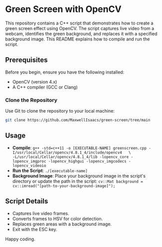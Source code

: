# Green Screen with OpenCV

This repository contains a C++ script that demonstrates how to create a green screen effect using OpenCV. The script captures live video from a webcam, identifies the green background, and replaces it with a specified background image. This README explains how to compile and run the script.

## Prerequisites

Before you begin, ensure you have the following installed:

- OpenCV (version 4.x)
- A C++ compiler (GCC or Clang)

### Clone the Repository

Use Git to clone the repository to your local machine:

```bash
git clone https://github.com/MaxwellIsaacs/green-screen/tree/main
```

## Usage
- **Compile**: `g++ -std=c++11 -o [EXECUTABLE-NAME] greenscreen.cpp -I/usr/local/Cellar/opencv/4.8.1_4/include/opencv4   \                                  -L/usr/local/Cellar/opencv/4.8.1_4/lib -lopencv_core -lopencv_imgproc -lopencv_highgui -lopencv_imgcodecs -lopencv_videoio`
- **Run the Script**: `./[executable-name]`
- **Background Image**: Place your background image in the script's directory or update the path in the script: 
  `cv::Mat background = cv::imread("[path-to-your-background-image]");`

## Script Details
- Captures live video frames.
- Converts frames to HSV for color detection.
- Replaces green areas with a background image.
- Exit with the ESC key.

Happy coding.

